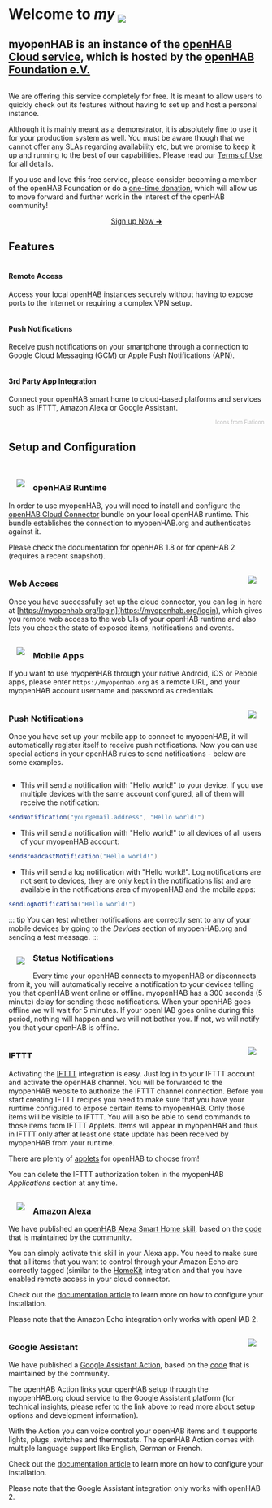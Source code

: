 <h1 class="big-title header">Welcome to <em>my</em><img style="vertical-align: bottom; margin-left: 5px;" class="openhab-header" src="/openhab.png"></h1>

<h2 class="subtitle">myopenHAB is an instance of the <a target="_blank" href="https://github.com/openhab/openhab-cloud">openHAB Cloud service</a>, which is hosted by the <a target="_blank" href="https://www.openhabfoundation.org/">openHAB Foundation e.V.</a></h2>

<img class="slide-illustration jumbotron-illustration" src="/images/hero.jpg" alt="">

We are offering this service completely for free. It is meant to allow users to quickly check out its features without having to set up and host a personal instance.

Although it is mainly meant as a demonstrator, it is absolutely fine to use it for your production system as well. You must be aware though that we cannot offer any SLAs regarding availability etc, but we promise to keep it up and running to the best of our capabilities. Please read our [Terms of Use](terms.html) for all details.

If you use and love this free service, please consider becoming a member of the openHAB Foundation or do a [one-time donation](https://www.openhab.org/about/donate.html), which will allow us to move forward and further work in the interest of the openHAB community!

<div style="text-align: center">
<a class="sign-up-button" href="https://myopenhab.org/login">Sign up Now ➜</a>
</div>

<h2 class="big-title">Features</h2>

  <div class="home">
    <div class="features">
      <div class="feature">
        <div class="panel panel-default text-center">
          <div class="panel-body">
            <img class="img-rounded" src="./images/001-home-automation.svg" alt="">
          </div>
          <div class="panel-heading">
            <h4>Remote Access</h4>
            <p>Access your local openHAB instances securely without having to expose ports to the Internet or requiring a complex VPN setup.</p>
          </div>
        </div>
      </div>
      <div class="feature">
        <div class="panel panel-default text-center">
          <div class="panel-body mb_panel-heading">
            <img class="img-rounded" src="./images/002-mobile-mail.svg" alt="">
          </div>
          <div class="panel-heading">
            <h4>Push Notifications</h4>
            <p>Receive push notifications on your smartphone through a connection to Google Cloud Messaging (GCM) or Apple Push Notifications (APN).</p>
          </div>
        </div>
      </div>
      <div class="feature">
        <div class="panel panel-default text-center">
          <div class="panel-body">
            <img class="img-rounded" src="./images/003-cloud.svg" alt="">
          </div>
          <div class="panel-heading">
            <h4>3rd Party App Integration</h4>
            <p>Connect your openHAB smart home to cloud-based platforms and services such as IFTTT, Amazon Alexa or Google Assistant.</p>
          </div>
        </div>
      </div>
    </div>
  </div>

<router-link to="/imprint.html#icon-attribution" style="font-size: 8pt; color: #bbb; display: block; text-align: right">Icons from Flaticon</router-link>

<h2 class="big-title">Setup and Configuration</h2>

<br />

<img src="./images/connector.png" style="float:left; margin: 1rem;">

### openHAB Runtime

In order to use myopenHAB, you will need to install and configure the [openHAB Cloud Connector](https://www.openhab.org/addons/integrations/openhabcloud/) bundle on your local openHAB runtime. This bundle establishes the connection to myopenHAB.org and authenticates against it.

Please check the documentation for openHAB 1.8 or for openHAB 2 (requires a recent snapshot).

<div style="clear:both"></div>

<img src="./images/web.png" style="float:right; margin: 1rem;">

### Web Access

Once you have successfully set up the cloud connector, you can log in here at [https://myopenhab.org/login](https://myopenhab.org/login), which gives you remote web access to the web UIs of your openHAB runtime and also lets you check the state of exposed items, notifications and events.

<div style="clear:both"></div>

<img src="./images/app.jpg" style="float:left; margin: 1rem;">

### Mobile Apps

If you want to use myopenHAB through your native Android, iOS or Pebble apps, please enter `https://myopenhab.org` as a remote URL, and your myopenHAB account username and password as credentials.

<div style="clear:both"></div>

<img src="./images/notification.jpg" style="float:right; margin: 1rem;">

### Push Notifications

Once you have set up your mobile app to connect to myopenHAB, it will automatically register itself to receive push notifications. Now you can use special actions in your openHAB rules to send notifications - below are some examples.

<div style="clear:both"></div>

- This will send a notification with "Hello world!" to your device. If you use multiple devices with the same account configured, all of them will receive the notification:

```java
sendNotification("your@email.address", "Hello world!")
```

- This will send a notification with "Hello world!" to all devices of all users of your myopenHAB account:

```java
sendBroadcastNotification("Hello world!")
```

- This will send a log notification with "Hello world!". Log notifications are not sent to devices, they are only kept in the notifications list and are available in the notifications area of myopenHAB and the mobile apps:

```java
sendLogNotification("Hello world!")
```

::: tip
You can test whether notifications are correctly sent to any of your mobile devices by going to the _Devices_ section of myopenHAB.org and sending a test message.
:::

<img src="./images/notification2.png" style="float:left; margin: 1rem;">

### Status Notifications

Every time your openHAB connects to myopenHAB or disconnects from it, you will automatically receive a notification to your devices telling you that openHAB went online or offline. myopenHAB has a 300 seconds (5 minute) delay for sending those notifications. When your openHAB goes offline we will wait for 5 minutes. If your openHAB goes online during this period, nothing will happen and we will not bother you. If not, we will notify you that your openHAB is offline.

<div style="clear:both"></div>

<img src="./images/ifttt.jpg" style="float:right; margin: 1rem;">

### IFTTT

Activating the [IFTTT](https://ifttt.com/services/openhab) integration is easy. Just log in to your IFTTT account and activate the openHAB channel. You will be forwarded to the myopenHAB website to authorize the IFTTT channel connection. Before you start creating IFTTT recipes you need to make sure that you have your runtime configured to expose certain items to myopenHAB. Only those items will be visible to IFTTT. You will also be able to send commands to those items from IFTTT Applets. Items will appear in myopenHAB and thus in IFTTT only after at least one state update has been received by myopenHAB from your runtime.

There are plenty of [applets](https://ifttt.com/search/query/openhab) for openHAB to choose from!

You can delete the IFTTT authorization token in the myopenHAB _Applications_ section at any time.

<div style="clear:both"></div>

<img src="./images/echo.jpg" style="float:left; margin: 1rem;">

### Amazon Alexa

We have published an [openHAB Alexa Smart Home skill](https://www.amazon.de/openHAB-Foundation/dp/B01MTY7Z5L), based on the [code](https://github.com/openhab/openhab-alexa) that is maintained by the community.

You can simply activate this skill in your Alexa app. You need to make sure that all items that you want to control through your Amazon Echo are correctly tagged (similar to the [HomeKit](http://www.openhab.org/addons/integrations/homekit/) integration and that you have enabled remote access in your cloud connector.

Check out the [documentation article](https://www.openhab.org/docs/ecosystem/alexa/) to learn more on how to configure your installation.

Please note that the Amazon Echo integration only works with openHAB 2.

<div style="clear:both"></div>

<img src="./images/googlehome.jpg" style="float:right; margin: 1rem;">

### Google Assistant

We have published a [Google Assistant Action](https://assistant.google.com/services/a/uid/000000f5c61c627e?hl=en-US&source=web), based on the [code](https://github.com/openhab/openhab-google-assistant) that is maintained by the community.

The openHAB Action links your openHAB setup through the myopenHAB.org cloud service to the Google Assistant platform (for technical insights, please refer to the link above to read more about setup options and development information).

With the Action you can voice control your openHAB items and it supports lights, plugs, switches and thermostats. The openHAB Action comes with multiple language support like English, German or French.

Check out the [documentation article](https://www.openhab.org/docs/ecosystem/google-assistant/) to learn more on how to configure your installation.

Please note that the Google Assistant integration only works with openHAB 2.

<div style="clear:both"></div>


<style lang="stylus">
.sign-up-button
    margin 2rem
    display inline-block
    text-align center
    font-size 1rem
    color #ff6600
    padding 0.8rem 1.6rem
    border-radius 4px
    font-family 'Open Sans', sans-serif
    font-weight bold
    transition background-color .1s ease
    box-sizing border-box
    border 2px solid #ff6600
    &:hover
        background-color #ff6600
        color white
        text-decoration none !important

.feature
    text-align center
    img
        height 150px
    h4
        font-family 'Open Sans', sans-serif
        font-weight bold
        font-size 14pt
</style>